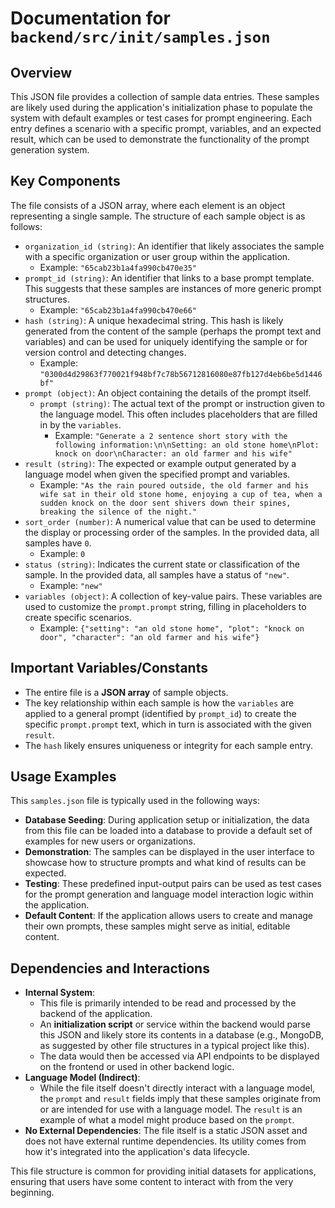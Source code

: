 # Documentation for `backend/src/init/samples.json`

## Overview

This JSON file provides a collection of sample data entries. These samples are likely used during the application's initialization phase to populate the system with default examples or test cases for prompt engineering. Each entry defines a scenario with a specific prompt, variables, and an expected result, which can be used to demonstrate the functionality of the prompt generation system.

## Key Components

The file consists of a JSON array, where each element is an object representing a single sample. The structure of each sample object is as follows:

*   `organization_id (string)`: An identifier that likely associates the sample with a specific organization or user group within the application.
    *   Example: `"65cab23b1a4fa990cb470e35"`
*   `prompt_id (string)`: An identifier that links to a base prompt template. This suggests that these samples are instances of more generic prompt structures.
    *   Example: `"65cab23b1a4fa990cb470e66"`
*   `hash (string)`: A unique hexadecimal string. This hash is likely generated from the content of the sample (perhaps the prompt text and variables) and can be used for uniquely identifying the sample or for version control and detecting changes.
    *   Example: `"0300d4d29863f770021f948bf7c78b56712816080e87fb127d4eb6be5d1446bf"`
*   `prompt (object)`: An object containing the details of the prompt itself.
    *   `prompt (string)`: The actual text of the prompt or instruction given to the language model. This often includes placeholders that are filled in by the `variables`.
        *   Example: `"Generate a 2 sentence short story with the following information:\n\nSetting: an old stone home\nPlot: knock on door\nCharacter: an old farmer and his wife"`
*   `result (string)`: The expected or example output generated by a language model when given the specified prompt and variables.
    *   Example: `"As the rain poured outside, the old farmer and his wife sat in their old stone home, enjoying a cup of tea, when a sudden knock on the door sent shivers down their spines, breaking the silence of the night."`
*   `sort_order (number)`: A numerical value that can be used to determine the display or processing order of the samples. In the provided data, all samples have `0`.
    *   Example: `0`
*   `status (string)`: Indicates the current state or classification of the sample. In the provided data, all samples have a status of `"new"`.
    *   Example: `"new"`
*   `variables (object)`: A collection of key-value pairs. These variables are used to customize the `prompt.prompt` string, filling in placeholders to create specific scenarios.
    *   Example: `{"setting": "an old stone home", "plot": "knock on door", "character": "an old farmer and his wife"}`

## Important Variables/Constants

*   The entire file is a **JSON array** of sample objects.
*   The key relationship within each sample is how the `variables` are applied to a general prompt (identified by `prompt_id`) to create the specific `prompt.prompt` text, which in turn is associated with the given `result`.
*   The `hash` likely ensures uniqueness or integrity for each sample entry.

## Usage Examples

This `samples.json` file is typically used in the following ways:

*   **Database Seeding**: During application setup or initialization, the data from this file can be loaded into a database to provide a default set of examples for new users or organizations.
*   **Demonstration**: The samples can be displayed in the user interface to showcase how to structure prompts and what kind of results can be expected.
*   **Testing**: These predefined input-output pairs can be used as test cases for the prompt generation and language model interaction logic within the application.
*   **Default Content**: If the application allows users to create and manage their own prompts, these samples might serve as initial, editable content.

## Dependencies and Interactions

*   **Internal System**:
    *   This file is primarily intended to be read and processed by the backend of the application.
    *   An **initialization script** or service within the backend would parse this JSON and likely store its contents in a database (e.g., MongoDB, as suggested by other file structures in a typical project like this).
    *   The data would then be accessed via API endpoints to be displayed on the frontend or used in other backend logic.
*   **Language Model (Indirect)**:
    *   While the file itself doesn't directly interact with a language model, the `prompt` and `result` fields imply that these samples originate from or are intended for use with a language model. The `result` is an example of what a model might produce based on the `prompt`.
*   **No External Dependencies**: The file itself is a static JSON asset and does not have external runtime dependencies. Its utility comes from how it's integrated into the application's data lifecycle.

This file structure is common for providing initial datasets for applications, ensuring that users have some content to interact with from the very beginning.
